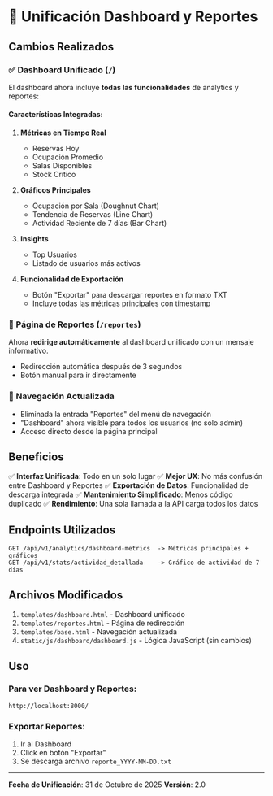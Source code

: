 # 🔄 Unificación Dashboard y Reportes

## Cambios Realizados

### ✅ Dashboard Unificado (`/`)
El dashboard ahora incluye **todas las funcionalidades** de analytics y reportes:

#### Características Integradas:
1. **Métricas en Tiempo Real**
   - Reservas Hoy
   - Ocupación Promedio
   - Salas Disponibles
   - Stock Crítico

2. **Gráficos Principales**
   - Ocupación por Sala (Doughnut Chart)
   - Tendencia de Reservas (Line Chart)
   - Actividad Reciente de 7 días (Bar Chart)

3. **Insights**
   - Top Usuarios
   - Listado de usuarios más activos

4. **Funcionalidad de Exportación**
   - Botón "Exportar" para descargar reportes en formato TXT
   - Incluye todas las métricas principales con timestamp

### 📝 Página de Reportes (`/reportes`)
Ahora **redirige automáticamente** al dashboard unificado con un mensaje informativo.
- Redirección automática después de 3 segundos
- Botón manual para ir directamente

### 🧭 Navegación Actualizada
- Eliminada la entrada "Reportes" del menú de navegación
- "Dashboard" ahora visible para todos los usuarios (no solo admin)
- Acceso directo desde la página principal

## Beneficios

✅ **Interfaz Unificada**: Todo en un solo lugar
✅ **Mejor UX**: No más confusión entre Dashboard y Reportes
✅ **Exportación de Datos**: Funcionalidad de descarga integrada
✅ **Mantenimiento Simplificado**: Menos código duplicado
✅ **Rendimiento**: Una sola llamada a la API carga todos los datos

## Endpoints Utilizados

```
GET /api/v1/analytics/dashboard-metrics  -> Métricas principales + gráficos
GET /api/v1/stats/actividad_detallada    -> Gráfico de actividad de 7 días
```

## Archivos Modificados

1. `templates/dashboard.html` - Dashboard unificado
2. `templates/reportes.html` - Página de redirección
3. `templates/base.html` - Navegación actualizada
4. `static/js/dashboard/dashboard.js` - Lógica JavaScript (sin cambios)

## Uso

### Para ver Dashboard y Reportes:
```
http://localhost:8000/
```

### Exportar Reportes:
1. Ir al Dashboard
2. Click en botón "Exportar"
3. Se descarga archivo `reporte_YYYY-MM-DD.txt`

---

**Fecha de Unificación**: 31 de Octubre de 2025
**Versión**: 2.0
